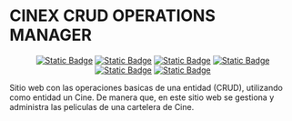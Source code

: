 <a id="readme-top"></a>
# CINEX CRUD OPERATIONS MANAGER

<div align="center">
 
 [![Static Badge](https://img.shields.io/badge/v18.2.0-blue?label=React)](https://es.react.dev/)
 [![Static Badge](https://img.shields.io/badge/v1.4.0-green?label=Axios)](https://axios-http.com/docs/intro)
 [![Static Badge](https://img.shields.io/badge/v20.17.0-lightgray?label=Node.js)](https://nodejs.org/en)
 [![Static Badge](https://img.shields.io/badge/v10.8.3-lightgreen?label=npm)](https://www.npmjs.com/)
 [![Static Badge](https://img.shields.io/badge/v4.18.2-purple?label=Express&labelColor=Express)](https://expressjs.com/es/)
 [![Static Badge](https://img.shields.io/badge/v2.18.1-rgb(43%2C%2093%2C%20128)?label=MySQL)](https://www.mysql.com/)
</div>

 Sitio web con las operaciones basicas de una entidad (CRUD), utilizando como entidad un Cine. De manera que, en este sitio web se gestiona y administra las peliculas de una cartelera de Cine.

 
